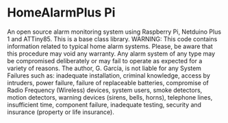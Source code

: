HomeAlarmPlus Pi
=============

An open source alarm monitoring system using Raspberry Pi, Netduino Plus 1 and ATTiny85.  This is a base class library.
  WARNING: This code contains information related to typical home alarm systems.  Please, be aware that
  this procedure may void any warranty.
  Any alarm system of any type may be compromised deliberately or may fail to
  operate as expected for a variety of reasons.
  The author, G. García, is not liable for any System Failures such as: inadequate installation, 
  criminal knowledge, access by intruders, power failure, failure of replaceable batteries,
  compromise of Radio Frequency (Wireless) devices, system users, smoke detectors, motion
  detectors, warning devices (sirens, bells, horns), telephone lines, insufficient time, component
  failure, inadequate testing, security and insurance (property or life insurance).